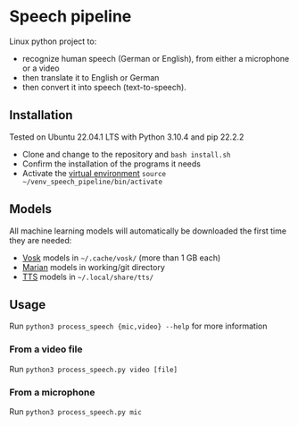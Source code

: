 # Speech pipeline

Linux python project to:
* recognize human speech (German or English), from either a microphone or a video
* then translate it to English or German
* then convert it into speech (text-to-speech).

## Installation

Tested on Ubuntu 22.04.1 LTS with Python 3.10.4 and pip 22.2.2

* Clone and change to the repository and `bash install.sh`
* Confirm the installation of the programs it needs
* Activate the [virtual environment](https://packaging.python.org/guides/installing-using-pip-and-virtual-environments/) `source ~/venv_speech_pipeline/bin/activate`

## Models

All machine learning models will automatically be downloaded the first time they are needed:
* [Vosk](https://alphacephei.com/vosk/) models in `~/.cache/vosk/` (more than 1 GB each)
* [Marian](https://huggingface.co/docs/transformers/model_doc/marian) models in working/git directory
* [TTS](https://github.com/coqui-ai/TTS) models in `~/.local/share/tts/`

## Usage

Run `python3 process_speech {mic,video} --help` for more information

### From a video file

Run `python3 process_speech.py video [file]`

### From a microphone

Run `python3 process_speech.py mic`
